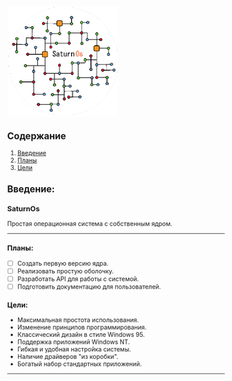 ### <img src="/icon/SaturnOS.png" alt="icon" width="256">



## Содержание
1. [Введение](#введение)  
2. [Планы](#Планы)  
3. [Цели](#Цели)  


## Введение:
### SaturnOs

Простая операционная система с собственным ядром. 

---

### **Планы:**
- [ ] Создать первую версию ядра.
- [ ] Реализовать простую оболочку.
- [ ] Разработать API для работы с системой.
- [ ] Подготовить документацию для пользователей.

### **Цели:**
- Максимальная простота использования.
- Изменение принципов программирования.
- Классический дизайн в стиле Windows 95.
- Поддержка приложений Windows NT.
- Гибкая и удобная настройка системы.
- Наличие драйверов "из коробки".
- Богатый набор стандартных приложений.

---
